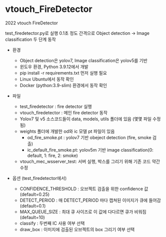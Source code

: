# vtouch_FireDetector
2022 vtouch FireDetector

test_firedetector.py로 실행
0.1초 정도 간격으로 Object detection -> Image classification 두 단계 동작 

- 환경
  - Object detection은 yolov7, Image classification은 yolov5를 기반
  - 윈도우 환경, Python 3.9.12에서 개발
  - pip install -r requirements.txt 먼저 실행 필요
  - Linux Ubuntu에서 동작 확인
  - Docker (python:3.9-slim) 환경에서 동작 확인

- 파일
  - test_firedetector : fire detector 실행
  - vtouch_firedetector : 메인 fire detector 동작
  - Yolov7 및 v5 소스코드들이 data, models, utils 폴더에 있음 (몇몇 파일 수정됨)
  - weights 폴더에 개발한 od와 ic 모델 pt 파일이 있음
     - od_fire_smoke.pt : yolov7 기반 obeject detection (fire, smoke 검출)
     - ic_default_fire_smoke.pt: yolov5m 기반 image classification(0: default, 1: fire, 2: smoke)
  - vtouch_mec_wsserver_test: 서버 실행, 박스를 그리기 위해 기존 코드 약간 수정

- 옵션 (test_firedetector에서)
  - CONFIDENCE_THRESHOLD : 오브젝트 검출을 위한 confidence 값 (default=0.25)
  - DETECT_PERIOD : 매 DETECT_PERIOD 마다 캡쳐된 이미지가 큐에 들어감 (default=0.1)             
  - MAX_QUEUE_SIZE : 최대 큐 사이즈로 이 값에 다다르면 큐가 비워짐 (default=10) 
  - classify : 두번째 IC 사용 여부 선택
  - draw_box : 이미지에 검출된 오브젝트의 box 그리기 여부 선택
